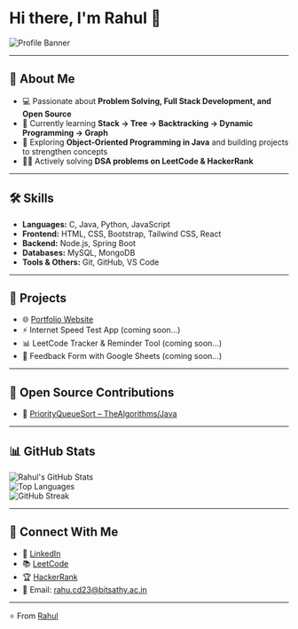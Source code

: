 # Hi there, I'm Rahul 👋  

![Profile Banner](https://via.placeholder.com/1200x300.png/000000/FFFFFF?text=Welcome+to+my+GitHub+Profile)

---

## 🚀 About Me  
- 💻 Passionate about **Problem Solving, Full Stack Development, and Open Source**  
- 🌱 Currently learning **Stack → Tree → Backtracking → Dynamic Programming → Graph**  
- 🎯 Exploring **Object-Oriented Programming in Java** and building projects to strengthen concepts  
- 👨‍💻 Actively solving **DSA problems on LeetCode & HackerRank**  

---

## 🛠 Skills  
- **Languages:** C, Java, Python, JavaScript  
- **Frontend:** HTML, CSS, Bootstrap, Tailwind CSS, React  
- **Backend:** Node.js, Spring Boot  
- **Databases:** MySQL, MongoDB  
- **Tools & Others:** Git, GitHub, VS Code  

---

## 📂 Projects  
- 🌐 [Portfolio Website](https://rahul-150705.github.io/portfolio/)  
- ⚡ Internet Speed Test App (coming soon...)  
- 📊 LeetCode Tracker & Reminder Tool (coming soon...)  
- 📝 Feedback Form with Google Sheets (coming soon...)  

---

## 🤝 Open Source Contributions  
- 📌 [PriorityQueueSort – TheAlgorithms/Java](https://github.com/TheAlgorithms/Java/pull/6532)  

---

## 📊 GitHub Stats  

![Rahul's GitHub Stats](https://github-readme-stats.vercel.app/api?username=rahul-150705&show_icons=true&theme=radical)  
![Top Languages](https://github-readme-stats.vercel.app/api/top-langs/?username=rahul-150705&layout=compact&theme=radical)  
![GitHub Streak](https://github-readme-streak-stats.herokuapp.com/?user=rahul-150705&theme=radical)  

---

## 🔗 Connect With Me  
- 💼 [LinkedIn](#)  
- 📚 [LeetCode](https://leetcode.com/u/rahul1505/)  
- 🏆 [HackerRank](https://www.hackerrank.com/profile/rahul_cd)  
- 📧 Email: rahu.cd23@bitsathy.ac.in 

---
⭐️ From [Rahul](https://github.com/rahul-150705)
